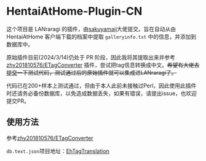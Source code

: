 # HentaiAtHome-Plugin-CN
这个项目是 LANraragi 的插件，由[sakuyamaij](https://github.com/sakuyamaij/LANraragi/tree/d83ea34557f1ade648a631b00100e36bbdd99060)大佬提交。旨在自动从由 HentaiAtHome 客户端下载的档案中提取 `galleryinfo.txt` 中的信息，并添加到数据库中。

原始插件目前(2024/3/14)仍处于 PR 阶段，因此我将其提取出来并参考 [zhy201810576/ETagConverter](https://github.com/zhy201810576/ETagConverter) 插件，尝试把tag信息转换成中文。~~希望有大佬去[提交](https://github.com/Difegue/LANraragi/pull/944)一下测试代码，测试通过后的原始插件就可以集成进LANraragi了。~~

代码已在200+样本上测试通过，但由于本人此前未接触过Perl，因此使用此插件时还请务必备份数据库，以免造成数据丢失，如果有错误，请提出issue，也欢迎提交PR。

## 使用方法

参考[zhy201810576/ETagConverter](https://github.com/zhy201810576/ETagConverter)

`db.text.json`项目地址：[EhTagTranslation](https://github.com/EhTagTranslation/Database/releases)